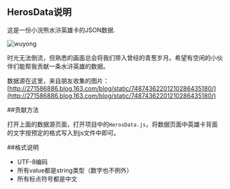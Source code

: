 ## HerosData说明

这是一份小浣熊水浒英雄卡的JSON数据.

![wuyong](http://img3.ph.126.net/BfCUZsygC99a8yh84WUEXQ==/6598070322237727093.jpg)

时光无法倒流，但熟悉的画面总会将我们带入曾经的青葱岁月。希望有空闲的小伙伴们能帮我贡献一条水浒英雄的数据。

数据源在这里，来自朋友收集的图片：[http://271586886.blog.163.com/blog/static/74874362201210286435180/](http://271586886.blog.163.com/blog/static/74874362201210286435180/)

##贡献方法

打开上面的数据源页面，打开项目中的`HerosData.js`，将数据页面中英雄卡背面的文字按预定的格式写入到js文件中即可。

##格式说明

- UTF-8编码
- 所有value都是string类型（数字也不例外）
- 所有标点符号都是中文
